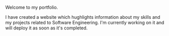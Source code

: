 Welcome to my portfolio.

I have created a website which hughlights information about my skills and my projects related to Software Engineering.
I'm currently working on it and will deploy it as soon as it's completed.
